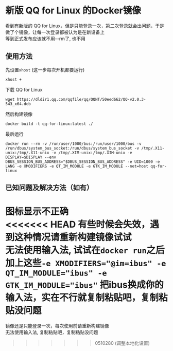 # 新版 QQ for Linux 的Docker镜像

看到有新版的 QQ for Linux，但是只能登录一次，第二次登录就会出问题，于是做了个镜像，让每一次登录都被认为是在新设备上  
等到正式发布应该就不用--rm了, 也不用  
## 使用方法
先设置`xhost` (这一步每次开机都要运行)
```
xhost +
```
下载 QQ for Linux
```
wget https://dldir1.qq.com/qqfile/qq/QQNT/50eed662/QQ-v2.0.3-543_x64.deb
```
然后构建镜像
```
docker build -t qq-for-linux:latest ./
```
最后运行
```
docker run --rm -v /run/user/1000/bus:/run/user/1000/bus -v /run/dbus/system_bus_socket:/run/dbus/system_bus_socket -v /tmp/.X11-unix:/tmp/.X11-unix -v /tmp/.XIM-unix:/tmp/.XIM-unix -e DISPLAY=$DISPLAY --env DBUS_SESSION_BUS_ADDRESS="$DBUS_SESSION_BUS_ADDRESS" -e UID=1000 -e LANG -e XMODIFIERS -e QT_IM_MODULE -e GTK_IM_MODULE --net=host qq-for-linux
```
## 已知问题及解决方法（如有）
图标显示不正确  
<<<<<<< HEAD
有些时候会失效，遇到这种情况请重新构建镜像试试  
无法使用输入法, 试试在`docker run`之后加上这些`-e XMODIFIERS="@im=ibus" -e QT_IM_MODULE="ibus" -e GTK_IM_MODULE="ibus"` 把ibus换成你的输入法，实在不行就复制粘贴吧，复制粘贴没问题
=======
镜像还是只能登录一次，每次使用前请重新构建镜像  
无法使用输入法, 复制粘贴吧，复制粘贴没问题
>>>>>>> 0510280 (调整本地化设置)
